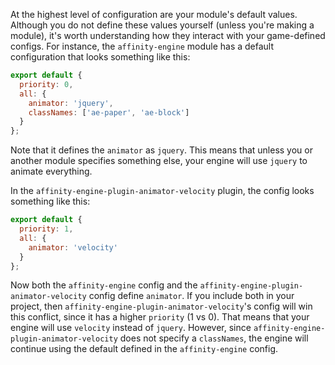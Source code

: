 At the highest level of configuration are your module's default values. Although you do not define these values yourself (unless you're making a module), it's worth understanding how they interact with your game-defined configs. For instance, the `affinity-engine` module has a default configuration that looks something like this:

```js
export default {
  priority: 0,
  all: {
    animator: 'jquery',
    classNames: ['ae-paper', 'ae-block']
  }
};
```

Note that it defines the `animator` as `jquery`. This means that unless you or another module specifies something else, your engine will use `jquery` to animate everything.

In the `affinity-engine-plugin-animator-velocity` plugin, the config looks something like this:

```js
export default {
  priority: 1,
  all: {
    animator: 'velocity'
  }
};
```

Now both the `affinity-engine` config and the `affinity-engine-plugin-animator-velocity` config define `animator`. If you include both in your project, then `affinity-engine-plugin-animator-velocity`'s config will win this conflict, since it has a higher `priority` (1 vs 0). That means that your engine will use `velocity` instead of `jquery`. However, since `affinity-engine-plugin-animator-velocity` does not specify a `classNames`, the engine will continue using the default defined in the `affinity-engine` config.
